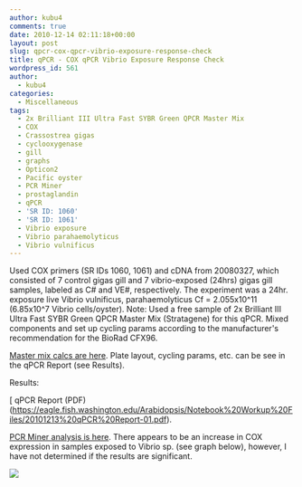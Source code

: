 ```yaml
---
author: kubu4
comments: true
date: 2010-12-14 02:11:18+00:00
layout: post
slug: qpcr-cox-qpcr-vibrio-exposure-response-check
title: qPCR - COX qPCR Vibrio Exposure Response Check
wordpress_id: 561
author:
  - kubu4
categories:
  - Miscellaneous
tags:
  - 2x Brilliant III Ultra Fast SYBR Green QPCR Master Mix
  - COX
  - Crassostrea gigas
  - cyclooxygenase
  - gill
  - graphs
  - Opticon2
  - Pacific oyster
  - PCR Miner
  - prostaglandin
  - qPCR
  - 'SR ID: 1060'
  - 'SR ID: 1061'
  - Vibrio exposure
  - Vibrio parahaemolyticus
  - Vibrio vulnificus
---
```


Used COX primers (SR IDs 1060, 1061) and cDNA from 20080327, which consisted of 7 control gigas gill and 7 vibrio-exposed (24hrs) gigas gill samples, labeled as C# and VE#, respectively. The experiment was a 24hr. exposure live Vibrio vulnificus, parahaemolyticus Cf = 2.055x10^11 (6.85x10^7 Vibrio cells/oyster).
Note: Used a free sample of 2x Brilliant III Ultra Fast SYBR Green QPCR Master Mix (Stratagene) for this qPCR. Mixed components and set up cycling params according to the manufacturer's recommendation for the BioRad CFX96.

[Master mix calcs are here](https://spreadsheets0.google.com/ccc?key=tgGO1QD8wohZrBwBinFvjyw&hl=en&authkey=CLiBnbAI#gid=0). Plate layout, cycling params, etc. can be see in the qPCR Report (see Results).

Results:

[ qPCR Report (PDF)(https://eagle.fish.washington.edu/Arabidopsis/Notebook%20Workup%20Files/20101213%20qPCR%20Report-01.pdf).

[PCR Miner analysis is here](https://spreadsheets.google.com/ccc?key=0AmS_90rPaQMzdG1EdjRDeGtNeWp0cDBRUm9jY3h0OEE&hl=en&authkey=CJmZ2H0#gid=0). There appears to be an increase in COX expression in samples exposed to Vibrio sp. (see graph below), however, I have not determined if the results are significant.

![](https://eagle.fish.washington.edu/Arabidopsis/20101213%20-%20Normalized%20COX%20C24%20vs%20VE24.jpg)
